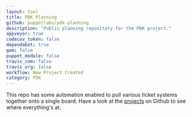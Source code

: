 ```yaml
---
layout: tool
title: PDK Planning
github: puppetlabs/pdk-planning
description: "Public planning repository for the PDK project."
appveyor: true
codecov_token: false
dependabot: true
gem: false
puppet_module: false
travis_com: false
travis_org: false
workflow: New Project Created
category: PDK
---
```


This repo has some automation enabled to pull various ticket systems together onto a single board.
Have a look at the [projects](https://github.com/puppetlabs/pdk-planning/projects) on Github to see where everything's at.
